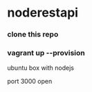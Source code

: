 # noderestapi

### clone this repo 
### vagrant up --provision

ubuntu box with nodejs

port 3000 open

